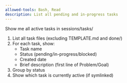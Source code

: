 ```yaml
---
allowed-tools: Bash, Read
description: List all pending and in-progress tasks
---
```


Show me all active tasks in sessions/tasks/

1. List all task files (excluding TEMPLATE.md and done/)
2. For each task, show:
   - Task name
   - Status (pending/in-progress/blocked)
   - Created date
   - Brief description (first line of Problem/Goal)
3. Group by status
4. Show which task is currently active (if symlinked)
